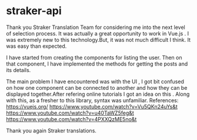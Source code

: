 # straker-api
 
Thank you Straker Translation Team for considering me into the next level of selection process. It was actually a great opportunity to work in Vue.js . I was extremely new to this technology.But, it was not much difficult I think. It was easy than expected.

I have started from creating the components for listing the user. Then on that component, I have implemented the methods for getting the posts and its details.

The main problem I have encountered was with the UI , I got bit confused on how one component can be connected to another and how they can be displayed together.After refering online tutorials I got an idea on this . Along with this, as a fresher to this library, syntax was unfamiliar.
References:
https://vuejs.org/
https://www.youtube.com/watch?v=Vu5QKn24uYs&t
https://www.youtube.com/watch?v=u40TaWZ5feg&t
https://www.youtube.com/watch?v=4PXXQzME5no&t

Thank you again Straker translations.
